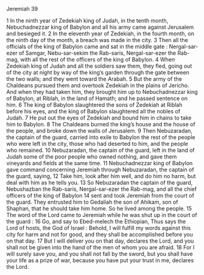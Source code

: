 Jeremiah 39

1	In the ninth year of Zedekiah king of Judah, in the tenth month, Nebuchadnezzar king of Babylon and all his army came against Jerusalem and besieged it.
2	In the eleventh year of Zedekiah, in the fourth month, on the ninth day of the month, a breach was made in the city.
3	Then all the officials of the king of Babylon came and sat in the middle gate : Nergal-sar-ezer of Samgar, Nebu-sar-sekim the Rab-saris, Nergal-sar-ezer the Rab-mag, with all the rest of the officers of the king of Babylon.
4	When Zedekiah king of Judah and all the soldiers saw them, they fled, going out of the city at night by way of the king’s garden through the gate between the two walls; and they went toward the Arabah.
5	But the army of the Chaldeans pursued them and overtook Zedekiah in the plains of Jericho. And when they had taken him, they brought him up to Nebuchadnezzar king of Babylon, at Riblah, in the land of Hamath; and he passed sentence on him.
6	The king of Babylon slaughtered the sons of Zedekiah at Riblah before his eyes, and the king of Babylon slaughtered all the nobles of Judah.
7	He put out the eyes of Zedekiah and bound him in chains to take him to Babylon.
8	The Chaldeans burned the king’s house and the house of the people, and broke down the walls of Jerusalem.
9	Then Nebuzaradan, the captain of the guard, carried into exile to Babylon the rest of the people who were left in the city, those who had deserted to him, and the people who remained.
10	Nebuzaradan, the captain of the guard, left in the land of Judah some of the poor people who owned nothing, and gave them vineyards and fields at the same time.
11	Nebuchadnezzar king of Babylon gave command concerning Jeremiah through Nebuzaradan, the captain of the guard, saying,
12	Take him, look after him well, and do him no harm, but deal with him as he tells you.
13	So Nebuzaradan the captain of the guard, Nebushazban the Rab-saris, Nergal-sar-ezer the Rab-mag, and all the chief officers of the king of Babylon
14	sent and took Jeremiah from the court of the guard. They entrusted him to Gedaliah the son of Ahikam, son of Shaphan, that he should take him home. So he lived among the people.
15	The word of the Lord came to Jeremiah while he was shut up in the court of the guard :
16	Go, and say to Ebed-melech the Ethiopian, Thus says the Lord of hosts, the God of Israel : Behold, I will fulfill my words against this city for harm and not for good, and they shall be accomplished before you on that day.
17	But I will deliver you on that day, declares the Lord, and you shall not be given into the hand of the men of whom you are afraid.
18	For I will surely save you, and you shall not fall by the sword, but you shall have your life as a prize of war, because you have put your trust in me, declares the Lord.

